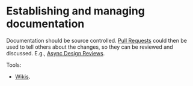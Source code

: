 # Establishing and managing documentation

Documentation should be source controlled. [Pull Requests](./guidance/pull-requests.md) could then be used to tell others about the changes, so they can be reviewed and discussed. E.g., [Async Design Reviews](../../design-reviews/recipes/async-design-reviews.md).

Tools:

- [Wikis](../tools/wikis.md).

